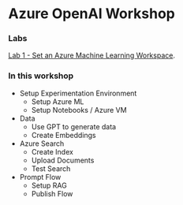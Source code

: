 # Azure OpenAI Workshop


### Labs
[Lab 1 - Set an Azure Machine Learning Workspace](labs/Lab%201%20-%20Azure%20Machine%20Learning%20Workspace.md).   


### In this workshop

- Setup Experimentation Environment
  - Setup Azure ML
  - Setup Notebooks / Azure VM
- Data
  - Use GPT to generate data   
  - Create Embeddings
- Azure Search
  - Create Index
  - Upload Documents
  - Test Search
- Prompt Flow
  - Setup RAG
  - Publish Flow
          
